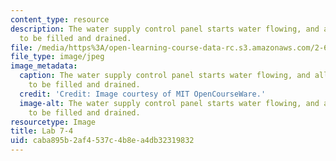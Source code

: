 ```yaml
---
content_type: resource
description: The water supply control panel starts water flowing, and allows the system
  to be filled and drained.
file: /media/https%3A/open-learning-course-data-rc.s3.amazonaws.com/2-672-project-laboratory-spring-2009/caba895b2af4537c4b8ea4db32319832_lab7-4.jpg
file_type: image/jpeg
image_metadata:
  caption: The water supply control panel starts water flowing, and allows the system
    to be filled and drained.
  credit: 'Credit: Image courtesy of MIT OpenCourseWare.'
  image-alt: The water supply control panel starts water flowing, and allows the system
    to be filled and drained.
resourcetype: Image
title: Lab 7-4
uid: caba895b-2af4-537c-4b8e-a4db32319832
---
```

